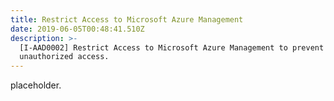 ```yaml
---
title: Restrict Access to Microsoft Azure Management
date: 2019-06-05T00:48:41.510Z
description: >-
  [I-AAD0002] Restrict Access to Microsoft Azure Management to prevent
  unauthorized access.
---
```

placeholder.
